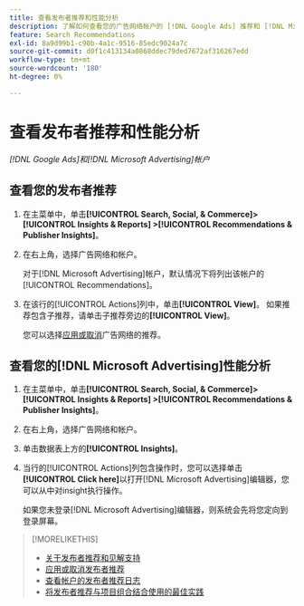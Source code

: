 ```yaml
---
title: 查看发布者推荐和性能分析
description: 了解如何查看您的广告网络帐户的 [!DNL Google Ads] 推荐和 [!DNL Microsoft Advertising] 性能分析。
feature: Search Recommendations
exl-id: 8a9d99b1-c90b-4a1c-9516-85edc9024a7c
source-git-commit: d0f1c413134a0868ddec79ded7672af316267edd
workflow-type: tm+mt
source-wordcount: '180'
ht-degree: 0%

---
```


# 查看发布者推荐和性能分析

*[!DNL Google Ads]和[!DNL Microsoft Advertising]帐户*

## 查看您的发布者推荐

1. 在主菜单中，单击&#x200B;**[!UICONTROL Search, Social, & Commerce]> [!UICONTROL Insights & Reports] >[!UICONTROL Recommendations & Publisher Insights]**。

1. 在右上角，选择广告网络和帐户。

   对于[!DNL Microsoft Advertising]帐户，默认情况下将列出该帐户的[!UICONTROL Recommendations]。

1. 在该行的[!UICONTROL Actions]列中，单击&#x200B;**[!UICONTROL View]**。 如果推荐包含子推荐，请单击子推荐旁边的&#x200B;**[!UICONTROL View]**。

   您可以选择[应用或取消](recommendation-apply-dismiss.md)广告网络的推荐。

## 查看您的[!DNL Microsoft Advertising]性能分析

1. 在主菜单中，单击&#x200B;**[!UICONTROL Search, Social, & Commerce]> [!UICONTROL Insights & Reports] >[!UICONTROL Recommendations & Publisher Insights]**。

1. 在右上角，选择广告网络和帐户。

1. 单击数据表上方的&#x200B;**[!UICONTROL Insights]**。

1. 当行的[!UICONTROL Actions]列包含操作时，您可以选择单击&#x200B;**[!UICONTROL Click here]**&#x200B;以打开[!DNL Microsoft Advertising]编辑器，您可以从中对insight执行操作。

   如果您未登录[!DNL Microsoft Advertising]编辑器，则系统会先将您定向到登录屏幕。

>[!MORELIKETHIS]
>
>* [关于发布者推荐和见解支持](recommendation-support.md)
>* [应用或取消发布者推荐](recommendation-apply-dismiss.md)
>* [查看帐户的发布者推荐日志](recommendation-view-log.md)
>* [将发布者推荐与项目组合结合使用的最佳实践](recommendation-best-practices.md)

